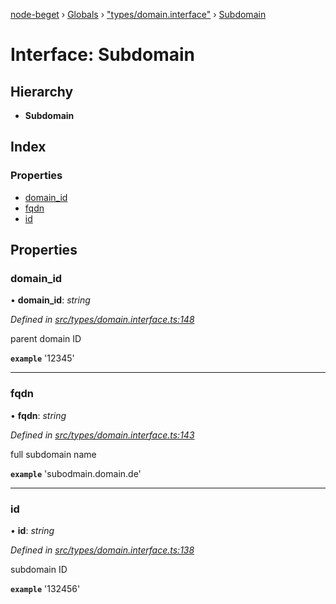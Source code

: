 [node-beget](../README.md) › [Globals](../globals.md) › ["types/domain.interface"](../modules/_types_domain_interface_.md) › [Subdomain](_types_domain_interface_.subdomain.md)

# Interface: Subdomain

## Hierarchy

* **Subdomain**

## Index

### Properties

* [domain_id](_types_domain_interface_.subdomain.md#domain_id)
* [fqdn](_types_domain_interface_.subdomain.md#fqdn)
* [id](_types_domain_interface_.subdomain.md#id)

## Properties

###  domain_id

• **domain_id**: *string*

*Defined in [src/types/domain.interface.ts:148](https://github.com/olehcambel/node-beget/blob/9994d31/src/types/domain.interface.ts#L148)*

parent domain ID

**`example`** '12345'

___

###  fqdn

• **fqdn**: *string*

*Defined in [src/types/domain.interface.ts:143](https://github.com/olehcambel/node-beget/blob/9994d31/src/types/domain.interface.ts#L143)*

full subdomain name

**`example`** 'subodmain.domain.de'

___

###  id

• **id**: *string*

*Defined in [src/types/domain.interface.ts:138](https://github.com/olehcambel/node-beget/blob/9994d31/src/types/domain.interface.ts#L138)*

subdomain ID

**`example`** '132456'
